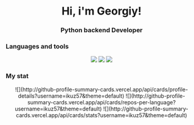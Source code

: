 <div id="header" align="center">
	<h1>Hi, i'm Georgiy!</h1>
	<h3>Python backend Developer</h3>
</div>

### Languages and tools
<div id="languages" align="center">
    <img src="https://cdn.jsdelivr.net/gh/devicons/devicon/icons/python/python-original.svg" />
    <img src="https://cdn.jsdelivr.net/gh/devicons/devicon/icons/django/django-plain.svg" />
    <img src="https://cdn.jsdelivr.net/gh/devicons/devicon/icons/postgresql/postgresql-original.svg" />
</div>

### My stat
<div id="stat" align="center">
    ![](http://github-profile-summary-cards.vercel.app/api/cards/profile-details?username=ikuz57&theme=default)
    ![](http://github-profile-summary-cards.vercel.app/api/cards/repos-per-language?username=ikuz57&theme=default)
    ![](http://github-profile-summary-cards.vercel.app/api/cards/stats?username=ikuz57&theme=default)
</div>